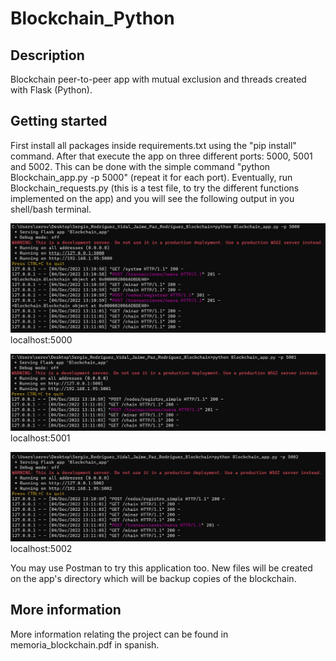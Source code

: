 # Blockchain_Python
## Description
Blockchain peer-to-peer app with mutual exclusion and threads created with Flask (Python).

## Getting started
First install all packages inside requirements.txt using the "pip install" command. After that execute the app on three different ports: 5000, 5001 and 5002. This can be done with the simple command "python Blockchain_app.py -p 5000" (repeat it for each port). Eventually, run Blockchain_requests.py (this is a test file, to try the different functions implemented on the app) and you will see the following output in you shell/bash terminal.

![localhost:5000](https://github.com/SeroviICAI/Blockchain_Python/blob/master/images/localhost5000_screenshot.jpg)
localhost:5000

![localhost:5001](https://github.com/SeroviICAI/Blockchain_Python/blob/master/images/localhost5001_screenshot.jpg)
localhost:5001

![localhost:5002](https://github.com/SeroviICAI/Blockchain_Python/blob/master/images/localhost5002_screenshot.jpg)
localhost:5002

You may use Postman to try this application too. New files will be created on the app's directory which will be backup copies of the blockchain.

## More information
More information relating the project can be found in memoria_blockchain.pdf in spanish.

